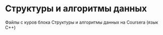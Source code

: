 # Структуры и алгоритмы данных
Файлы с куров блока Структуры и алгоритмы данных на Coursera (язык С++)
